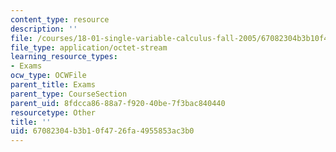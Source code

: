 ```yaml
---
content_type: resource
description: ''
file: /courses/18-01-single-variable-calculus-fall-2005/67082304b3b10f4726fa4955853ac3b0_ocw01f05final.pdf
file_type: application/octet-stream
learning_resource_types:
- Exams
ocw_type: OCWFile
parent_title: Exams
parent_type: CourseSection
parent_uid: 8fdcca86-88a7-f920-40be-7f3bac840440
resourcetype: Other
title: ''
uid: 67082304-b3b1-0f47-26fa-4955853ac3b0
---
```

